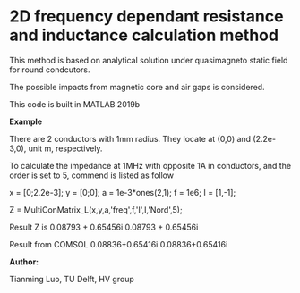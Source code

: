 # 2D frequency dependant resistance and inductance calculation method

This method is based on analytical solution under quasimagneto static field for round condcutors.

The possible impacts from magnetic core and air gaps is considered.

This code is built in MATLAB 2019b

**Example**

There are 2 conductors with 1mm radius. They locate at (0,0) and (2.2e-3,0), unit m, respectively.

To calculate the impedance at 1MHz with opposite 1A in conductors, and the order is set to 5, commend is listed as follow

x = [0;2.2e-3]; y = [0;0]; a = 1e-3*ones(2,1); f = 1e6; I = [1,-1];

Z = MultiConMatrix_L(x,y,a,'freq',f,'I',I,'Nord',5);

Result Z is 
0.08793 + 0.65456i
0.08793 + 0.65456i

Result from COMSOL
0.08836+0.65416i
0.08836+0.65416i

**Author:**

Tianming Luo, TU Delft, HV group